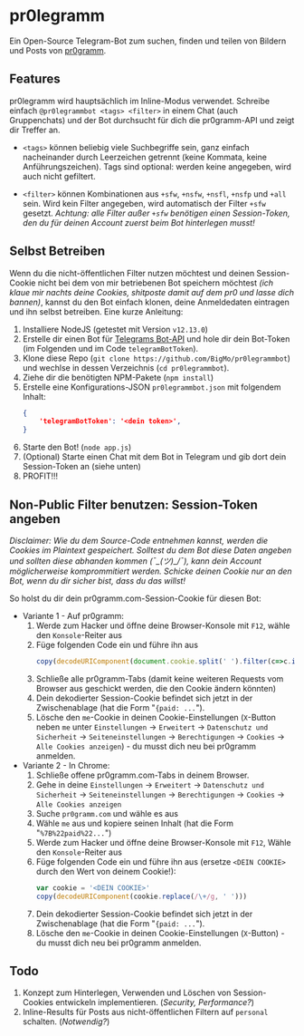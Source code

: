 # pr0legramm
Ein Open-Source Telegram-Bot zum suchen, finden und teilen von Bildern und Posts von [pr0gramm](https://pr0gramm.com).

## Features
pr0legramm wird hauptsächlich im Inline-Modus verwendet. Schreibe einfach `@pr0legrammbot <tags> <filter>` in einem Chat (auch Gruppenchats) und der Bot durchsucht für dich die pr0gramm-API und zeigt dir Treffer an.
- `<tags>` können beliebig viele Suchbegriffe sein, ganz einfach nacheinander durch Leerzeichen getrennt (keine Kommata, keine Anführungszeichen). Tags sind optional: werden keine angegeben, wird auch nicht gefiltert.

- `<filter>` können Kombinationen aus `+sfw`, `+nsfw`, `+nsfl`, `+nsfp` und `+all` sein. Wird kein Filter angegeben, wird automatisch der Filter `+sfw` gesetzt. *Achtung: alle Filter außer `+sfw` benötigen einen Session-Token, den du für deinen Account zuerst beim Bot hinterlegen musst!*

## Selbst Betreiben
Wenn du die nicht-öffentlichen Filter nutzen möchtest und deinen Session-Cookie nicht bei dem von mir betriebenen Bot speichern möchtest *(ich klaue mir nachts deine Cookies, shitposte damit auf dem pr0 und lasse dich bannen)*, kannst du den Bot einfach klonen, deine Anmeldedaten eintragen und ihn selbst betreiben. Eine kurze Anleitung:
1. Installiere NodeJS (getestet mit Version `v12.13.0`)
2. Erstelle dir einen Bot für [Telegrams Bot-API](https://core.telegram.org/bots#6-botfather) und hole dir dein Bot-Token (im Folgenden und im Code `telegramBotToken`).
4. Klone diese Repo (`git clone https://github.com/BigMo/pr0legrammbot`) und wechlse in dessen Verzeichnis (`cd pr0legrammbot`).
5. Ziehe dir die benötigten NPM-Pakete (`npm install`)
6. Erstelle eine Konfigurations-JSON `pr0legrammbot.json` mit folgendem Inhalt: 
    ```json
    {
        'telegramBotToken': '<dein token>',
    }
    ```
7. Starte den Bot! (`node app.js`)
8. (Optional) Starte einen Chat mit dem Bot in Telegram und gib dort dein Session-Token an (siehe unten)
9. PROFIT!!!

## Non-Public Filter benutzen: Session-Token angeben
*Disclaimer: Wie du dem Source-Code entnehmen kannst, werden die Cookies im Plaintext gespeichert. Solltest du dem Bot diese Daten angeben und sollten diese abhanden kommen (¯\_(ツ)_/¯), kann dein Account möglicherweise komprommitiert werden. Schicke deinen Cookie nur an den Bot, wenn du dir sicher bist, dass du das willst!*

So holst du dir dein pr0gramm.com-Session-Cookie für diesen Bot:
* Variante 1 - Auf pr0gramm:
    1. Werde zum Hacker und öffne deine Browser-Konsole mit `F12`, wähle den `Konsole`-Reiter aus
    2. Füge folgenden Code ein und führe ihn aus
        ```javascript
        copy(decodeURIComponent(document.cookie.split(' ').filter(c=>c.indexOf('me') === 0)[0].substr(3).replace(/\+/g, ' ')))
        ```
    3. Schließe alle pr0gramm-Tabs (damit keine weiteren Requests vom Browser aus geschickt werden, die den Cookie ändern könnten)
    4. Dein dekodierter Session-Cookie befindet sich jetzt in der Zwischenablage (hat die Form "`{paid: ...`").
    5. Lösche den `me`-Cookie in deinen Cookie-Einstellungen (`X`-Button neben `me` unter `Einstellungen` -> `Erweitert` -> `Datenschutz und Sicherheit` -> `Seiteneinstellungen` -> `Berechtigungen` -> `Cookies` -> `Alle Cookies anzeigen`) - du musst dich neu bei pr0gramm anmelden.
* Variante 2 - In Chrome:
    1. Schließe offene pr0gramm.com-Tabs in deinem Browser.
    2. Gehe in deine `Einstellungen` -> `Erweitert` -> `Datenschutz und Sicherheit` -> `Seiteneinstellungen` -> `Berechtigungen` -> `Cookies` -> `Alle Cookies anzeigen` 
    3. Suche `pr0gramm.com` und wähle es aus
    4. Wähle `me` aus und kopiere seinen Inhalt (hat die Form "`%7B%22paid%22...`")
    5. Werde zum Hacker und öffne deine Browser-Konsole mit `F12`, Wähle den `Konsole`-Reiter aus
    6. Füge folgenden Code ein und führe ihn aus (ersetze `<DEIN COOKIE>` durch den Wert von deinem Cookie!):
        ```javascript
        var cookie = '<DEIN COOKIE>'
        copy(decodeURIComponent(cookie.replace(/\+/g, ' '))) 
        ```
    7. Dein dekodierter Session-Cookie befindet sich jetzt in der Zwischenablage (hat die Form "`{paid: ...`").
    8. Lösche den `me`-Cookie in deinen Cookie-Einstellungen (`X`-Button) - du musst dich neu bei pr0gramm anmelden.

## Todo
1. Konzept zum Hinterlegen, Verwenden und Löschen von Session-Cookies entwickeln implementieren. (*Security, Performance?*)
2. Inline-Results für Posts aus nicht-öffentlichen Filtern auf `personal` schalten. (*Notwendig?*)